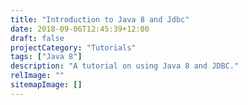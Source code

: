 ```yaml
---
title: "Introduction to Java 8 and Jdbc"
date: 2018-09-06T12:45:39+12:00
draft: false
projectCategory: "Tutorials"
tags: ["Java 8"]
description: "A tutorial on using Java 8 and JDBC."
relImage: ""
sitemapImage: []
---
```

